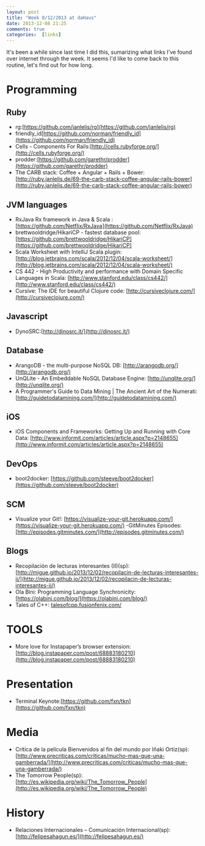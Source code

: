 ```yaml
---
layout: post
title: "Week 8/12/2013 at daHaus"
date: 2013-12-08 21:25
comments: true
categories:  [links]
---
```



It's been a while since last time I did this, sumarizing what links I've found over internet through the week. It seems I'd like to come back to this routine, let's find out for how long. 


Programming
===========

Ruby
----
- rg:[https://github.com/janlelis/rg](https://github.com/janlelis/rg)
- friendly_id[https://github.com/norman/friendly_id](https://github.com/norman/friendly_id)
- Cells - Components For Rails:[http://cells.rubyforge.org/](http://cells.rubyforge.org/)
- prodder:[https://github.com/garethr/prodder](https://github.com/garethr/prodder)
- The CARB stack: Coffee + Angular + Rails + Bower:  [http://ruby.janlelis.de/69-the-carb-stack-coffee-angular-rails-bower](http://ruby.janlelis.de/69-the-carb-stack-coffee-angular-rails-bower)

JVM languages
-------------
- RxJava Rx framework in Java & Scala :[https://github.com/Netflix/RxJava](https://github.com/Netflix/RxJava)
- brettwooldridge/HikariCP - fastest database pool:[https://github.com/brettwooldridge/HikariCP](https://github.com/brettwooldridge/HikariCP)
- Scala Worksheet with IntelliJ Scala plugin: [http://blog.jetbrains.com/scala/2012/12/04/scala-worksheet/](http://blog.jetbrains.com/scala/2012/12/04/scala-worksheet/)
- CS 442 - High Productivity and performance with Domain Specific Languages in Scala: [http://www.stanford.edu/class/cs442/](http://www.stanford.edu/class/cs442/)
- Cursive: The IDE for beautiful Clojure code: [http://cursiveclojure.com/](http://cursiveclojure.com/)

Javascript
----------
- DynoSRC:[http://dinosrc.it/](http://dinosrc.it/)

Database
--------
- ArangoDB - the multi-purpose NoSQL DB: [http://arangodb.org/](http://arangodb.org/)
- UnQLite - An Embeddable NoSQL Database Engine: [http://unqlite.org/](http://unqlite.org/)
- A Programmer's Guide to Data Mining | The Ancient Art of the Numerati: [http://guidetodatamining.com/](http://guidetodatamining.com/)

iOS
---
- iOS Components and Frameworks: Getting Up and Running with Core Data: [http://www.informit.com/articles/article.aspx?p=2148655](http://www.informit.com/articles/article.aspx?p=2148655)

DevOps
-------
- boot2docker: [https://github.com/steeve/boot2docker](https://github.com/steeve/boot2docker)  

SCM
---
- Visualize your Git!: [https://visualize-your-git.herokuapp.com/](https://visualize-your-git.herokuapp.com/)
-GitMinutes Episodes:  [http://episodes.gitminutes.com/](http://episodes.gitminutes.com/)

Blogs
-----
- Recopilación de lecturas interesantes (II)(sp): [http://migue.github.io/2013/12/02/recopilacin-de-lecturas-interesantes-ii/](http://migue.github.io/2013/12/02/recopilacin-de-lecturas-interesantes-ii/) 
- Ola Bini: Programming Language Synchronicity: [https://olabini.com/blog/](https://olabini.com/blog/) 
- Tales of C++: [talesofcpp.fusionfenix.com/](talesofcpp.fusionfenix.com/ )

TOOLS
=====
- More love for Instapaper’s browser extension: [http://blog.instapaper.com/post/68883180210](http://blog.instapaper.com/post/68883180210)

Presentation
============
- Terminal Keynote:[https://github.com/fxn/tkn](https://github.com/fxn/tkn)

Media
=====
- Crítica de la película Bienvenidos al fin del mundo por Iñaki Ortiz(sp): [http://www.precriticas.com/criticas/mucho-mas-que-una-gamberrada/](http://www.precriticas.com/criticas/mucho-mas-que-una-gamberrada/)
- The Tomorrow People(sp): [http://es.wikipedia.org/wiki/The_Tomorrow_People](http://es.wikipedia.org/wiki/The_Tomorrow_People)

History
=======
- Relaciones Internacionales – Comunicación Internacional(sp): [http://felipesahagun.es/](http://felipesahagun.es/) 

